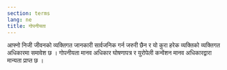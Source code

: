 ```yaml
---
section: terms
lang: ne
title: गोपनीयता
---
```


आफ्नो निजी जीवनको व्यक्तिगत जानकारी सार्वजनिक गर्न जरुरी छैन र यो कुरा हरेक व्यक्तिको व्यक्तिगत  अधिकारमा समावेश छ । गोपनीयता मानव अधिकार घोषणापत्र र युरोपेली कन्वेंशन मानव अधिकारद्वारा मान्यता प्राप्त छ ।
